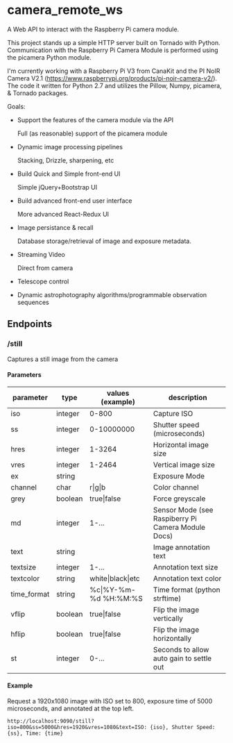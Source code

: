 # camera_remote_ws

A Web API to interact with the Raspberry Pi camera module. 

This project stands up a simple HTTP server built on Tornado with Python. Communication with the Raspberry Pi Camera Module is performed using the picamera Python module. 

I'm currently working with a Raspberry Pi V3 from CanaKit and the PI NoIR Camera V2.1 (https://www.raspberrypi.org/products/pi-noir-camera-v2/). The code it written for Python 2.7 and utilizes the Pillow, Numpy, picamera, & Tornado packages.

Goals:
* Support the features of the camera module via the API

   Full (as reasonable) support of the picamera module

* Dynamic image processing pipelines

   Stacking, Drizzle, sharpening, etc

* Build Quick and Simple front-end UI

   Simple jQuery+Bootstrap UI

* Build advanced front-end user interface

   More advanced React-Redux UI

* Image persistance & recall

   Database storage/retrieval of image and exposure metadata.

* Streaming Video

   Direct from camera

* Telescope control
* Dynamic astrophotography algorithms/programmable observation sequences

 
 ## Endpoints
 
 ### /still
 Captures a still image from the camera
 
 #### Parameters
 |parameter|type|values (example)|description|
 |---------|----|------|-----------|
 |iso|integer|0-800|Capture ISO|
 |ss|integer|0-10000000|Shutter speed (microseconds)|
 |hres|integer|1-3264|Horizontal image size|
 |vres|integer|1-2464|Vertical image size|
 |ex|string| |Exposure Mode|
 |channel|char|r\|g\|b|Color channel|
 |grey|boolean|true\|false|Force greyscale|
 |md|integer|1-...|Sensor Mode (see Raspiberry Pi Camera Module Docs)|
 |text|string| |Image annotation text|
 |textsize|integer|1-...|Annotation text size|
 |textcolor|string|white\|black\|etc|Annotation text color|
 |time_format|string|%c\|%Y-%m-%d %H:%M:%S|Time format (python strftime)|
 |vflip|boolean|true\|false|Flip the image vertically|
 |hflip|boolean|true\|false|Flip the image horizontally|
 |st|integer|0-...|Seconds to allow auto gain to settle out|

#### Example
Request a 1920x1080 image with ISO set to 800, exposure time of 5000 microseconds, and annotated at the top left.

```
http://localhost:9090/still?iso=800&ss=5000&hres=1920&vres=1080&text=ISO: {iso}, Shutter Speed: {ss}, Time: {time}
```
